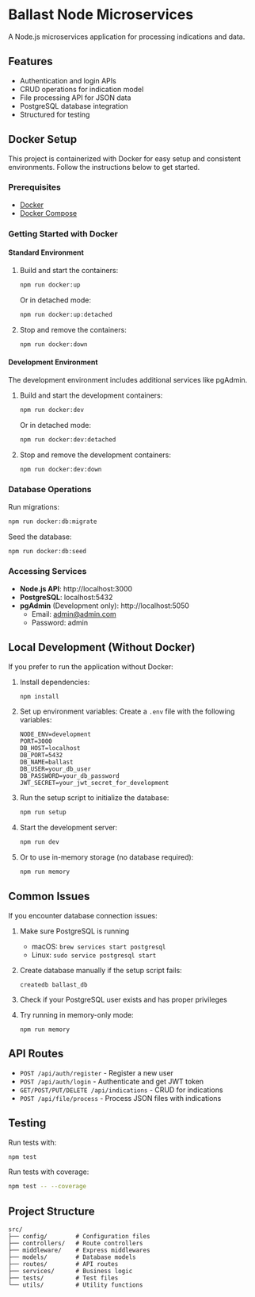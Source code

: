 # Ballast Node Microservices

A Node.js microservices application for processing indications and data.

## Features

- Authentication and login APIs
- CRUD operations for indication model
- File processing API for JSON data
- PostgreSQL database integration
- Structured for testing

## Docker Setup

This project is containerized with Docker for easy setup and consistent environments. Follow the instructions below to get started.

### Prerequisites

- [Docker](https://docs.docker.com/get-docker/)
- [Docker Compose](https://docs.docker.com/compose/install/)

### Getting Started with Docker

#### Standard Environment

1. Build and start the containers:
   ```bash
   npm run docker:up
   ```
   
   Or in detached mode:
   ```bash
   npm run docker:up:detached
   ```

2. Stop and remove the containers:
   ```bash
   npm run docker:down
   ```

#### Development Environment

The development environment includes additional services like pgAdmin.

1. Build and start the development containers:
   ```bash
   npm run docker:dev
   ```
   
   Or in detached mode:
   ```bash
   npm run docker:dev:detached
   ```

2. Stop and remove the development containers:
   ```bash
   npm run docker:dev:down
   ```

### Database Operations

Run migrations:
```bash
npm run docker:db:migrate
```

Seed the database:
```bash
npm run docker:db:seed
```

### Accessing Services

- **Node.js API**: http://localhost:3000
- **PostgreSQL**: localhost:5432
- **pgAdmin** (Development only): http://localhost:5050
  - Email: admin@admin.com
  - Password: admin

## Local Development (Without Docker)

If you prefer to run the application without Docker:

1. Install dependencies:
   ```bash
   npm install
   ```

2. Set up environment variables:
   Create a `.env` file with the following variables:
   ```
   NODE_ENV=development
   PORT=3000
   DB_HOST=localhost
   DB_PORT=5432
   DB_NAME=ballast
   DB_USER=your_db_user
   DB_PASSWORD=your_db_password
   JWT_SECRET=your_jwt_secret_for_development
   ```

3. Run the setup script to initialize the database:
   ```bash
   npm run setup
   ```

4. Start the development server:
   ```bash
   npm run dev
   ```

5. Or to use in-memory storage (no database required):
   ```bash
   npm run memory
   ```

## Common Issues

If you encounter database connection issues:

1. Make sure PostgreSQL is running
   - macOS: `brew services start postgresql`
   - Linux: `sudo service postgresql start`

2. Create database manually if the setup script fails:
   ```
   createdb ballast_db
   ```

3. Check if your PostgreSQL user exists and has proper privileges

4. Try running in memory-only mode:
   ```
   npm run memory
   ```

## API Routes

- `POST /api/auth/register` - Register a new user
- `POST /api/auth/login` - Authenticate and get JWT token
- `GET/POST/PUT/DELETE /api/indications` - CRUD for indications
- `POST /api/file/process` - Process JSON files with indications

## Testing

Run tests with:
```bash
npm test
```

Run tests with coverage:
```bash
npm test -- --coverage
```

## Project Structure

```
src/
├── config/        # Configuration files
├── controllers/   # Route controllers
├── middleware/    # Express middlewares
├── models/        # Database models
├── routes/        # API routes
├── services/      # Business logic
├── tests/         # Test files
└── utils/         # Utility functions
``` 